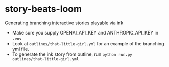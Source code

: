 # story-beats-loom
Generating branching interactive stories playable via ink

- Make sure you supply OPENAI_API_KEY and ANTHROPIC_API_KEY in `.env`
- Look at `outlines/that-little-girl.yml` for an example of the branching yml file.
- To generate the ink story from outline, run `python run.py outlines/that-little-girl.yml`